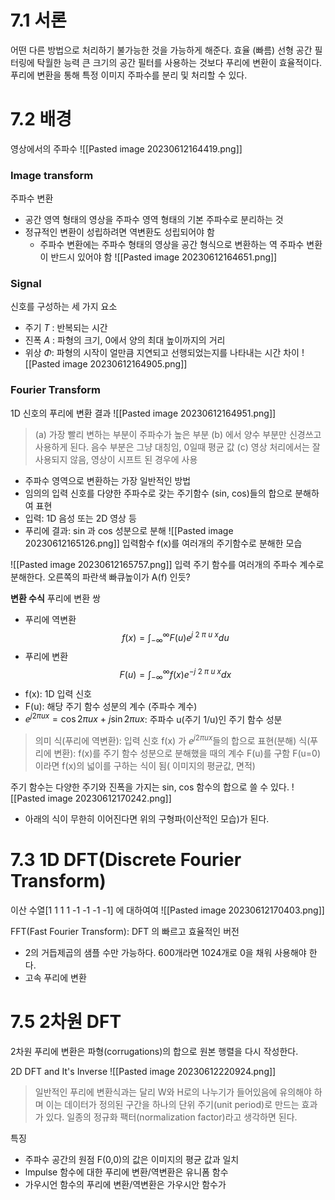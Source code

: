 # 7.1 서론
어떤 다른 방법으로 처리하기 불가능한 것을 가능하게 해준다.
효율 (빠름)
선형 공간 필터링에 탁월한 능력
큰 크기의 공간 필터를 사용하는 것보다 푸리에 변환이 효율적이다.
푸리에 변환을 통해 특정 이미지 주파수를 분리 및 처리할 수 있다.

# 7.2 배경
영상에서의 주파수
![[Pasted image 20230612164419.png]]

### Image transform
주파수 변환
- 공간 영역 형태의 영상을 주파수 영역 형태의 기본 주파수로 분리하는 것
- 정규적인 변환이 성립하려면 역변환도 성립되어야 함
	- 주파수 변환에는 주파수 형태의 영상을 공간 형식으로 변환하는 역 주파수 변환이 반드시 있어야 함
		![[Pasted image 20230612164651.png]]


### Signal
신호를 구성하는 세 가지 요소
- 주기 $T$ : 반복되는 시간
- 진폭 $A$ : 파형의 크기, 0에서 양의 최대 높이까지의 거리
- 위상 $\Phi$: 파형의 시작이 얼만큼 지연되고 선행되었는지를 나타내는 시간 차이
![[Pasted image 20230612164905.png]]

### Fourier Transform
1D 신호의 푸리에 변환 결과
![[Pasted image 20230612164951.png]]
> (a) 가장 빨리 변하는 부분이 주파수가 높은 부분
> (b) 에서 양수 부분만 신경쓰고 사용하게 된다. 음수 부분은 그냥 대칭임, 0일때 평균 값
> (c) 영상 처리에서는 잘 사용되지 않음, 영상이 시프트 된 경우에 사용

- 주파수 영역으로 변환하는 가장 일반적인 방법
- 임의의 입력 신호를 다양한 주파수로 갖는 주기함수 (sin, cos)들의 합으로 분해하여 표현
- 입력: 1D 음성 또는 2D 영상 등
- 푸리에 결과: sin 과 cos 성분으로 분해
![[Pasted image 20230612165126.png]]
입력함수 f(x)를 여러개의 주기함수로 분해한 모습

![[Pasted image 20230612165757.png]]
입력 주기 함수를 여러개의 주파수 계수로 분해한다.
오른쪽의 파란색 빠큐높이가 A(f) 인듯?

**변환 수식**
푸리에 변환 쌍
- 푸리에 역변환
$$
f(x) = \int_{-\infty}^{\infty} F(u)e^{j\ 2\ \pi\ u\ x}du
$$
- 푸리에 변환
$$
F(u) = \int_{-\infty}^{\infty} f(x)e^{-j\ 2\ \pi\ u\ x}dx
$$
- f(x): 1D 입력 신호
- F(u): 해당 주기 함수 성분의 계수 (주파수 계수)
- $e^{j2 \pi ux} = \cos{2\pi ux}\ +\ j\sin{2\pi ux}$: 주파수 u(주기 1/u)인 주기 함수 성분
> 의미
> 식(푸리에 역변환): 입력 신호 f(x) 가  $e^{j2 \pi ux}$들의 합으로 표현(분해)
> 식(푸리에 변환): f(x)를 주기 함수 성분으로 분해했을 때의 계수 F(u)를 구함
>  F(u=0) 이라면 f(x)의 넓이를 구하는 식이 됨( 이미지의 평균값, 면적)


주기 함수는 다양한 주기와 진폭을 가지는 sin, cos 함수의 합으로 쓸 수 있다.
![[Pasted image 20230612170242.png]]
- 아래의 식이 무한히 이어진다면 위의 구형파(이산적인 모습)가 된다.

# 7.3 1D DFT(Discrete Fourier Transform)

이산 수열\[1 1 1 1 -1 -1 -1 -1] 에 대하여여
![[Pasted image 20230612170403.png]]

FFT(Fast Fourier Transform): DFT 의 빠르고 효율적인 버전
- 2의 거듭제곱의 샘플 수만 가능하다. 600개라면 1024개로 0을 채워 사용해야 한다.
- 고속 푸리에 변환

# 7.5 2차원 DFT
2차원 푸리에 변환은 파형(corrugations)의 합으로 원본 행렬을 다시 작성한다.

2D DFT and It's Inverse
![[Pasted image 20230612220924.png]]
>일반적인 푸리에 변환식과는 달리 W와 H로의 나누기가 들어있음에 유의해야 하며 이는 데이터가 정의된 구간을 하나의 단위 주기(unit period)로 만드는 효과가 있다. 일종의 정규화 팩터(normalization factor)라고 생각하면 된다.

특징
- 주파수 공간의 원점 F(0,0)의 값은 이미지의 평균 값과 일치
- lmpulse 함수에 대한 푸리에 변환/역변환은 유니폼 함수
- 가우시언 함수의 푸리에 변환/역변환은 가우시안 함수가 